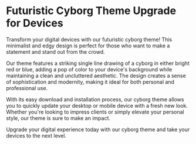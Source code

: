 <!--font:Poppins-->

# Futuristic Cyborg Theme Upgrade for Devices

Transform your digital devices with our futuristic cyborg theme! This minimalist and edgy design is perfect for those who want to make a statement and stand out from the crowd.

Our theme features a striking single line drawing of a cyborg in either bright red or blue, adding a pop of color to your device's background while maintaining a clean and uncluttered aesthetic. The design creates a sense of sophistication and modernity, making it ideal for both personal and professional use.

With its easy download and installation process, our cyborg theme allows you to quickly update your desktop or mobile device with a fresh new look. Whether you're looking to impress clients or simply elevate your personal style, our theme is sure to make an impact.

Upgrade your digital experience today with our cyborg theme and take your devices to the next level.

<!--

Write me markdown content of website with wallpaper:

"A minimalist wallpaper with a single line drawing of a cyborg, in a striking color such as bright red or blue."

The header of the page should not be copy of the text but rather a real content of the website which is using this wallpaper.


---


# Cyborg Minimalist Wallpaper

Welcome to our website featuring a minimalist wallpaper with a single line drawing of a cyborg. This striking wallpaper is available in a bright red or blue color, perfect for adding a pop of color to your desktop or mobile device.

Our wallpaper is designed with simplicity in mind, making it the ideal choice for those who prefer a clean and uncluttered aesthetic. The single line drawing of the cyborg creates a sense of intrigue and mystery, while the bold color adds a touch of vibrancy to any screen.

Whether you're looking to update your personal device or add some personality to your work computer, our cyborg minimalist wallpaper is the perfect choice. Download it today and enjoy the sleek and stylish design on all your devices.


---


Heading should not include word "wallpaper". The website should not be about the wallpaper itself, wallpaper is just a related background, rewrite whole content.


---


# Futuristic Cyborg Theme for Your Digital Devices

Transform your digital devices with our futuristic cyborg theme! Featuring a sleek and minimalist design, this theme is perfect for those who crave a modern and edgy look.

Our theme includes a striking single line drawing of a cyborg in either bright red or blue, adding a pop of color to your device's background. The clean and uncluttered aesthetic of the design creates a sense of simplicity and sophistication.

Whether you're using it for personal or professional purposes, our cyborg theme is sure to impress. It's easy to download and install, allowing you to quickly update your desktop or mobile device with a fresh new look.

Experience the future today with our cyborg theme and take your digital devices to the next level.


---


Heading is too long, rewrite whole content.


---


# Elevate Your Digital Experience with a Futuristic Cyborg Theme

Looking to add a touch of modernity and edge to your digital devices? Look no further than our futuristic cyborg theme! With its sleek and minimalist design, this theme is perfect for those who want to stand out from the crowd.

Featuring a striking single line drawing of a cyborg in either bright red or blue, our theme adds a pop of color to your device's background while maintaining a clean and uncluttered aesthetic. The design creates a sense of simplicity and sophistication, making it ideal for both personal and professional use.

Our cyborg theme is easy to download and install, allowing you to quickly update your desktop or mobile device with a fresh new look. Whether you're looking to impress clients or simply elevate your personal style, our theme is sure to make an impact.

Experience the future today with our cyborg theme and take your digital devices to the next level.


---


Heading is too long, rewrite whole content.


---


# Upgrade Your Digital Devices with a Futuristic Cyborg Theme

Transform your digital devices with our futuristic cyborg theme! This minimalist and edgy design is perfect for those who want to make a statement and stand out from the crowd.

Our theme features a striking single line drawing of a cyborg in either bright red or blue, adding a pop of color to your device's background while maintaining a clean and uncluttered aesthetic. The design creates a sense of sophistication and modernity, making it ideal for both personal and professional use.

With its easy download and installation process, our cyborg theme allows you to quickly update your desktop or mobile device with a fresh new look. Whether you're looking to impress clients or simply elevate your personal style, our theme is sure to make an impact.

Upgrade your digital experience today with our cyborg theme and take your devices to the next level.


---


Write me a Google font which is best fitting for the website.

Pick from the list:
- Dancing Script
- Lato
- Montserrat
- Orbitron
- IBM Plex Sans
- Alegreya
- Futura
- Poppins
- Raleway
- Playfair Display
- Great Vibes
- Barlow Condensed
- Roboto
- Inter
- Exo 2
- Open Sans
- Lobster


Write just the font name nothing else.


---


Poppins

-->
